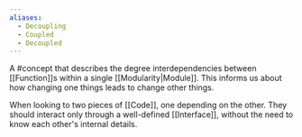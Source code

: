 ```yaml
---
aliases:
  - Decoupling
  - Coupled
  - Decoupled
---
```

A #concept  that describes the degree interdependencies between [[Function]]s within a single [[Modularity|Module]]. This informs us about how changing one things leads to change other things.

When looking to two pieces of [[Code]], one depending on the other. They should interact only through a well-defined [[Interface]], without the need to know each other's internal details.


